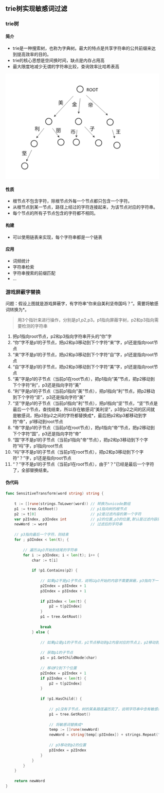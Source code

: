 ## trie树实现敏感词过滤

### trie树

#### 简介

- trie是一种搜索树，也称为字典树。最大的特点是共享字符串的公共前缀来达到提高效率的目的。
- trie的核心思想是空间换时间，缺点是内存占用高
- 最大限度地减少无谓的字符串比较，查询效率比哈希表高
  
![Trie树](../../../img/trie.jpg)
   
#### 性质

- 根节点不包含字符，除根节点外每一个节点都只包含一个字符。
- 从根节点到某一节点，路径上经过的字符连接起来，为该节点对应的字符串。
- 每个节点的所有子节点包含的字符都不相同。

#### 构建

- 可以使用链表来实现，每个字符串都是一个链表

#### 应用

- 词频统计
- 字符串检索
- 字符串搜索的前缀匹配
- ...

### 游戏屏蔽字替换

问题：假设上图就是游戏屏蔽字，有字符串“你来自美利坚帝国吗？”。需要将敏感词转换为*。

> 用3个指针来进行操作，分别是p1,p2,p3。p1指向屏蔽字树，p2和p3指向需要检测的字符串

1. 把p1指向root节点，p2和p3指向字符串开头的“你”字
2. “你”字不是p1的子节点，把p2和p3移动到下个字符“来”字，p1还是指向root节点
3. “来”字不是p1的子节点，把p2和p3移动到下个字符“自”字，p1还是指向root节点
4. “自”字不是p1的子节点，把p2和p3移动到下个字符“美”字，p1还是指向root节点
5. “美”字是p1的子节点（当前p1在root节点），把p1指向“美”节点，把p2移动到下个字符“利”，p3还是指向字符“美”
6. “利”字是p1的子节点（当前p1指向"美"节点），把p1指向“利”节点，把p2移动到下个字符“坚”，p3还是指向字符“美”
7. “坚”字是p1的子节点（当前p1指向"利"节点），把p1指向“坚”节点，“坚”节点是最后一个节点，查找结束，所以存在敏感词“美利坚”，p3到p2之间的区间就是敏感词，把p3到p2之间的字符都替换成*，最后把p2和p3都移动到字符"帝"，p1移动到root节点
8. “帝”字是p1的子节点（当前p1在root节点），把p1指向“帝”节点，把p2移动到下个字符“国”，p3还是指向字符“帝”
9. “国”字不是p1的子节点（当前p1指向"帝"节点），把p2和p3移动到下个字符“吗”字，p1指向root节点
10. “吗”字不是p1的子节点（当前p1在root节点），把p2和p3移动到下个字符“？”字，p1还是指向root节点
11. “？”字不是p1的子节点（当前p1在root节点），由于"？"已经是最后一个字符了，全部替换结束。

#### 伪代码

```go
func SensitiveTransform(word string) string {

	t := []rune(strings.ToLower(word)) // 转换为unicode数组
	p1 := tree.GetRoot()               // p1指向树的根节点
	p2 := t[0]                         // p2是过滤内容的第一个字符
	var p2Index, p3Index int           // p2的位置,p3的位置,默认是过滤内容的第一个字符的位置
	newWord := word                    // 过滤后的字符串

	// p3指向最后一个字符，则结束
	for ; p3Index < len(t); {

		// 遍历从p3开始到结尾的字符串
		for i := p3Index; i < len(t); i++ {
			char := t[i]

			if !p1.Contains(p2) {

				// 如果p2不是p1子节点，说明以p3开始的内容不需要屏蔽，p3指向下一个位置，p2指向p3，并将p1重置到root节点，终止循环
				p2Index = p3Index + 1
				p3Index = p3Index + 1

				if p2Index < len(t) {
					p2 = t[p2Index]
				}
				p1 = tree.GetRoot()

				break
			} else {

				// 如果p2是p1的子节点，p1节点移动到p2内容对应的节点上，p2移动到下个位置

				// 获取p1的子节点
				p1 = p1.GetChildNode(char)

				// 移动P2到下个位置
				p2Index = p2Index + 1
				if p2Index < len(t) {
					p2 = t[p2Index]
				}

				if !p1.HasChild() {

					// p1没有子节点，树的某条路径遍历完了，说明字符串中含有敏感词
					p1 = tree.GetRoot()

					// 将敏感词替换成*
					temp := []rune(newWord)
					newWord = string(temp[:p3Index]) + strings.Repeat("*", p2Index-p3Index) + string(temp[p2Index:])

					// p3移动到p2的位置
					p3Index = p2Index
				}
			}
		}
	}

	return newWord
}
```